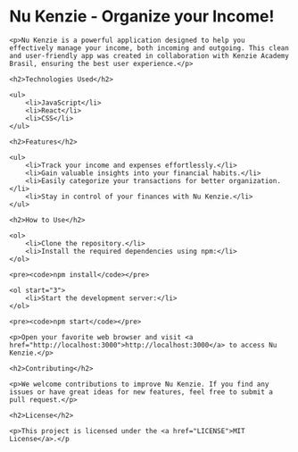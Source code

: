 <h1>Nu Kenzie - Organize your Income!</h1>

    <p>Nu Kenzie is a powerful application designed to help you effectively manage your income, both incoming and outgoing. This clean and user-friendly app was created in collaboration with Kenzie Academy Brasil, ensuring the best user experience.</p>

    <h2>Technologies Used</h2>

    <ul>
        <li>JavaScript</li>
        <li>React</li>
        <li>CSS</li>
    </ul>

    <h2>Features</h2>

    <ul>
        <li>Track your income and expenses effortlessly.</li>
        <li>Gain valuable insights into your financial habits.</li>
        <li>Easily categorize your transactions for better organization.</li>
        <li>Stay in control of your finances with Nu Kenzie.</li>
    </ul>

    <h2>How to Use</h2>

    <ol>
        <li>Clone the repository.</li>
        <li>Install the required dependencies using npm:</li>
    </ol>

    <pre><code>npm install</code></pre>

    <ol start="3">
        <li>Start the development server:</li>
    </ol>

    <pre><code>npm start</code></pre>

    <p>Open your favorite web browser and visit <a href="http://localhost:3000">http://localhost:3000</a> to access Nu Kenzie.</p>

    <h2>Contributing</h2>

    <p>We welcome contributions to improve Nu Kenzie. If you find any issues or have great ideas for new features, feel free to submit a pull request.</p>

    <h2>License</h2>

    <p>This project is licensed under the <a href="LICENSE">MIT License</a>.</p

